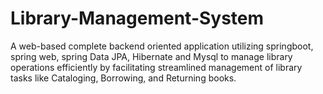 # Library-Management-System
A web-based complete backend oriented application utilizing springboot, spring web, spring Data JPA, Hibernate and Mysql to manage library operations efficiently by facilitating streamlined management of library tasks like Cataloging, Borrowing, and Returning books.
